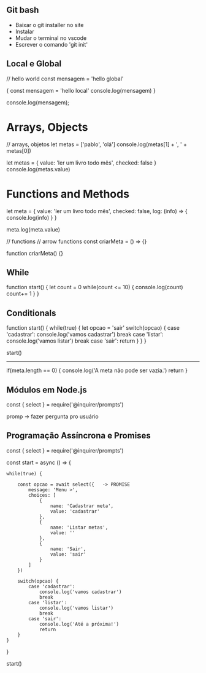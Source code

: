 ## Git bash

- Baixar o git installer no site
- Instalar
- Mudar o terminal no vscode
- Escrever o comando 'git init'

## Local e Global

// hello world
const mensagem = 'hello global'

{
    const mensagem = 'hello local'
    console.log(mensagem)
}


console.log(mensagem);


# Arrays, Objects

// arrays, objetos
let metas = ['pablo', 'olá']
console.log(metas[1] + ', ' + metas[0])


let metas = {
    value: 'ler um livro todo mês',
    checked: false
}
console.log(metas.value)

# Functions and Methods

let meta = {
    value: 'ler um livro todo mês',
    checked: false,
    log: (info) => {
        console.log(info)
    }
}

meta.log(meta.value)

// functions  // arrow functions
const criarMeta = () => {}

function criarMeta() {}

## While

function start() {
    let count = 0
    while(count <= 10) {
        console.log(count)
        count+= 1
    }
}

## Conditionals

function start() {
    while(true) {
        let opcao = 'sair'
        switch(opcao) {
            case 'cadastrar':
                console.log('vamos cadastrar')
                break
            case 'listar':
                console.log('vamos listar')
                break
            case 'sair':
                return 
        }
    }
}

start()

---------------

if(meta.length == 0) {
        console.log('A meta não pode ser vazia.')
        return
    }

## Módulos em Node.js

const { select } = require('@inquirer/prompts')

promp -> fazer pergunta pro usuário

## Programação Assíncrona e Promises

const { select } = require('@inquirer/prompts')

const start = async () => {

    while(true) {

        const opcao = await select({   -> PROMISE
            message: 'Menu >',
            choices: [
                {
                    name: 'Cadastrar meta',
                    value: 'cadastrar'
                },
                {
                    name: 'Listar metas',
                    value: ''
                },
                {
                    name: 'Sair',
                    value: 'sair'
                }
            ]
        })

        switch(opcao) {
            case 'cadastrar':
                console.log('vamos cadastrar')
                break
            case 'listar':
                console.log('vamos listar')
                break
            case 'sair':
                console.log('Até a próxima!')
                return 
        }
    }
}

start()